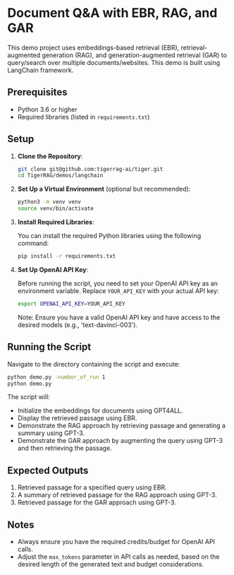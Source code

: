 # Document Q&A with EBR, RAG, and GAR

This demo project uses embeddings-based retrieval (EBR), retrieval-augmented generation (RAG), and generation-augmented retrieval (GAR) to query/search over multiple documents/websites. This demo is built using LangChain framework.

## Prerequisites

- Python 3.6 or higher
- Required libraries (listed in `requirements.txt`)

## Setup

1. **Clone the Repository**:

   ```bash
   git clone git@github.com:tigerrag-ai/tiger.git
   cd TigerRAG/demos/langchain
   ```

2. **Set Up a Virtual Environment** (optional but recommended):

   ```bash
   python3 -m venv venv
   source venv/bin/activate
   ```

3. **Install Required Libraries**:

   You can install the required Python libraries using the following command:
   
   ```bash
   pip install -r requirements.txt
   ```

4. **Set Up OpenAI API Key**:

   Before running the script, you need to set your OpenAI API key as an environment variable. Replace `YOUR_API_KEY` with your actual API key:

   ```bash
   export OPENAI_API_KEY=YOUR_API_KEY
   ```

   Note: Ensure you have a valid OpenAI API key and have access to the desired models (e.g., 'text-davinci-003').


## Running the Script

Navigate to the directory containing the script and execute:

```bash
python demo.py -number_of_run 1
python demo.py
```

The script will:
- Initialize the embeddings for documents using GPT4ALL.
- Display the retrieved passage using EBR.
- Demonstrate the RAG approach by retrieving passage and generating a summary using GPT-3.
- Demonstrate the GAR approach by augmenting the query using GPT-3 and then retrieving the passage.

## Expected Outputs

1. Retrieved passage for a specified query using EBR.
3. A summary of retrieved passage for the RAG approach using GPT-3.
4. Retrieved passage for the GAR approach using GPT-3.

## Notes

- Always ensure you have the required credits/budget for OpenAI API calls.
- Adjust the `max_tokens` parameter in API calls as needed, based on the desired length of the generated text and budget considerations.
